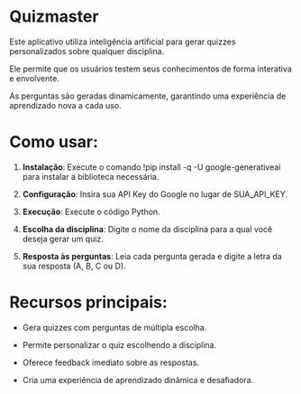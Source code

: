 # Quizmaster

Este aplicativo utiliza inteligência artificial para gerar quizzes personalizados sobre qualquer disciplina.

Ele permite que os usuários testem seus conhecimentos de forma interativa e envolvente. 

As perguntas são geradas dinamicamente, garantindo uma experiência de aprendizado nova a cada uso.

# Como usar:

1. **Instalação**: 
Execute o comando !pip install -q -U google-generativeai para instalar a biblioteca necessária.

2. **Configuração**: 
Insira sua API Key do Google no lugar de SUA_API_KEY.

3. **Execução**: 
Execute o código Python.

4. **Escolha da disciplina**: Digite o nome da disciplina para a qual você deseja gerar um quiz.

5. **Resposta às perguntas**: Leia cada pergunta gerada e digite a letra da sua resposta (A, B, C ou D).

# Recursos principais:
- Gera quizzes com perguntas de múltipla escolha.

- Permite personalizar o quiz escolhendo a disciplina.

- Oferece feedback imediato sobre as respostas.

- Cria uma experiência de aprendizado dinâmica e desafiadora.
